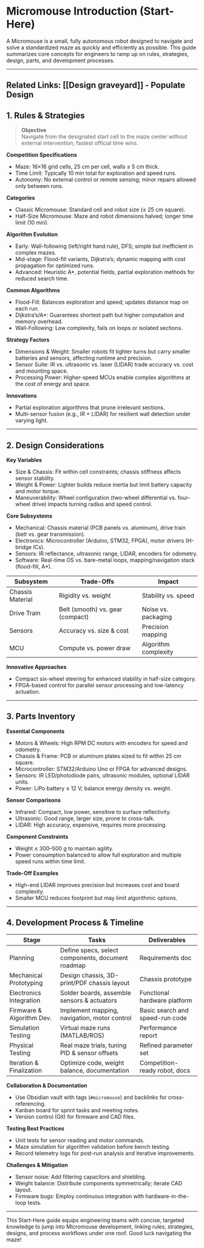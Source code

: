 # Micromouse Introduction (Start-Here)

A Micromouse is a small, fully autonomous robot designed to navigate and solve a standardized maze as quickly and efficiently as possible. This guide summarizes core concepts for engineers to ramp up on rules, strategies, design, parts, and development processes.

---
Related Links:
[[Design graveyard]] - Populate Design 
---
## 1. Rules & Strategies

>**Objective**  
 > Navigate from the designated start cell to the maze center without external intervention; fastest official time wins.

**Competition Specifications**  
- Maze: 16×16 grid cells, 25 cm per cell, walls ≤ 5 cm thick.  
- Time Limit: Typically 10 min total for exploration and speed runs.  
- Autonomy: No external control or remote sensing; minor repairs allowed only between runs.  

**Categories**  
- Classic Micromouse: Standard cell and robot size (≤ 25 cm square).  
- Half-Size Micromouse: Maze and robot dimensions halved; longer time limit (10 min).  

**Algorithm Evolution**  
- Early: Wall-following (left/right hand rule), DFS; simple but inefficient in complex mazes.  
- Mid-stage: Flood-fill variants, Dijkstra’s; dynamic mapping with cost propagation for optimized runs.  
- Advanced: Heuristic A*, potential fields, partial exploration methods for reduced search time.

**Common Algorithms**  
- Flood-Fill: Balances exploration and speed; updates distance map on each run.  
- Dijkstra’s/A*: Guarantees shortest path but higher computation and memory overhead.  
- Wall-Following: Low complexity, fails on loops or isolated sections.  

**Strategy Factors**  
- Dimensions & Weight: Smaller robots fit tighter turns but carry smaller batteries and sensors, affecting runtime and precision.  
- Sensor Suite: IR vs. ultrasonic vs. laser (LIDAR) trade accuracy vs. cost and mounting space.  
- Processing Power: Higher-speed MCUs enable complex algorithms at the cost of energy and space.  

**Innovations**  
- Partial exploration algorithms that prune irrelevant sections.  
- Multi-sensor fusion (e.g., IR + LIDAR) for resilient wall detection under varying light.  

---

## 2. Design Considerations

**Key Variables**  
- Size & Chassis: Fit within cell constraints; chassis stiffness affects sensor stability.  
- Weight & Power: Lighter builds reduce inertia but limit battery capacity and motor torque.  
- Maneuverability: Wheel configuration (two-wheel differential vs. four-wheel drive) impacts turning radius and speed control.

**Core Subsystems**  
- Mechanical: Chassis material (PCB panels vs. aluminum), drive train (belt vs. gear transmission).  
- Electronics: Microcontroller (Arduino, STM32, FPGA), motor drivers (H-bridge ICs).  
- Sensors: IR reflectance, ultrasonic range, LIDAR, encoders for odometry.  
- Software: Real-time OS vs. bare-metal loops, mapping/navigation stack (flood-fill, A*).

| Subsystem        | Trade-Offs                       | Impact               |
| ---------------- | -------------------------------- | -------------------- |
| Chassis Material | Rigidity vs. weight              | Stability vs. speed  |
| Drive Train      | Belt (smooth) vs. gear (compact) | Noise vs. packaging  |
| Sensors          | Accuracy vs. size & cost         | Precision mapping    |
| MCU              | Compute vs. power draw           | Algorithm complexity |

**Innovative Approaches**  
- Compact six-wheel steering for enhanced stability in half-size category.  
- FPGA-based control for parallel sensor processing and low-latency actuation.

---

## 3. Parts Inventory

**Essential Components**  
- Motors & Wheels: High RPM DC motors with encoders for speed and odometry.  
- Chassis & Frame: PCB or aluminum plates sized to fit within 25 cm square.  
- Microcontroller: STM32/Arduino Uno or FPGA for advanced designs.  
- Sensors: IR LED/photodiode pairs, ultrasonic modules, optional LIDAR units.  
- Power: LiPo battery ≤ 12 V; balance energy density vs. weight.

**Sensor Comparisons**  
- Infrared: Compact, low power, sensitive to surface reflectivity.  
- Ultrasonic: Good range, larger size, prone to cross-talk.  
- LIDAR: High accuracy, expensive, requires more processing.

**Component Constraints**  
- Weight ≤ 300–500 g to maintain agility.  
- Power consumption balanced to allow full exploration and multiple speed runs within time limit.

**Trade-Off Examples**  
- High-end LIDAR improves precision but increases cost and board complexity.  
- Smaller MCU reduces footprint but may limit algorithmic options.

---

## 4. Development Process & Timeline

| Stage                     | Tasks                                              | Deliverables                    |
| ------------------------- | -------------------------------------------------- | ------------------------------- |
| Planning                  | Define specs, select components, document road­map | Requirements doc                |
| Mechanical Prototyping    | Design chassis, 3D-print/PDF chassis layout        | Chassis prototype               |
| Electronics Integration   | Solder boards, assemble sensors & actuators        | Functional hardware platform    |
| Firmware & Algorithm Dev. | Implement mapping, navigation, motor control       | Basic search and speed-run code |
| Simulation Testing        | Virtual maze runs (MATLAB/ROS)                     | Performance report              |
| Physical Testing          | Real maze trials, tuning PID & sensor offsets      | Refined parameter set           |
| Iteration & Finalization  | Optimize code, weight balance, documentation       | Competition-ready robot, docs   |

**Collaboration & Documentation**  
- Use Obsidian vault with tags (`#micromouse`) and backlinks for cross-referencing.  
- Kanban board for sprint tasks and meeting notes.  
- Version control (Git) for firmware and CAD files.

**Testing Best Practices**  
- Unit tests for sensor reading and motor commands.  
- Maze simulation for algorithm validation before bench testing.  
- Record telemetry logs for post-run analysis and iterative improvements.

**Challenges & Mitigation**  
- Sensor noise: Add filtering capacitors and shielding.  
- Weight balance: Distribute components symmetrically; iterate CAD layout.  
- Firmware bugs: Employ continuous integration with hardware-in-the-loop tests.

---

This Start-Here guide equips engineering teams with concise, targeted knowledge to jump into Micromouse development, linking rules, strategies, designs, and process workflows under one roof. Good luck navigating the maze!
